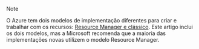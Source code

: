 > [!NOTE]
> O Azure tem dois modelos de implementação diferentes para criar e trabalhar com os recursos: [Resource Manager e clássico](../articles/resource-manager-deployment-model.md). Este artigo inclui os dois modelos, mas a Microsoft recomenda que a maioria das implementações novas utilizem o modelo Resource Manager.


<!--HONumber=Nov16_HO2-->


